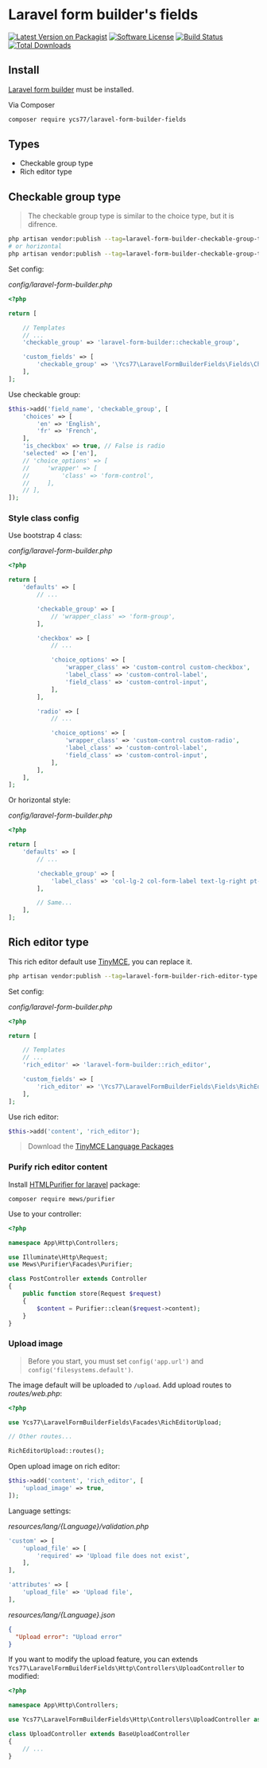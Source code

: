 # Laravel form builder's fields

[![Latest Version on Packagist][ico-version]][link-packagist]
[![Software License][ico-license]](LICENSE.md)
[![Build Status][ico-circleci]][link-circleci]
[![Total Downloads][ico-downloads]][link-downloads]

## Install

[Laravel form builder](https://github.com/kristijanhusak/laravel-form-builder) must be installed.

Via Composer

```bash
composer require ycs77/laravel-form-builder-fields
```

## Types

* Checkable group type
* Rich editor type

## Checkable group type

> The checkable group type is similar to the choice type, but it is difrence.

```bash
php artisan vendor:publish --tag=laravel-form-builder-checkable-group-type
# or horizontal
php artisan vendor:publish --tag=laravel-form-builder-checkable-group-type-horizontal
```

Set config:

*config/laravel-form-builder.php*
```php
<?php

return [

    // Templates
    // ...
    'checkable_group' => 'laravel-form-builder::checkable_group',

    'custom_fields' => [
        'checkable_group' => '\Ycs77\LaravelFormBuilderFields\Fields\CheckableGroupType',
    ],
];

```

Use checkable group:

```php
$this->add('field_name', 'checkable_group', [
    'choices' => [
        'en' => 'English',
        'fr' => 'French',
    ],
    'is_checkbox' => true, // False is radio
    'selected' => ['en'],
    // 'choice_options' => [
    //     'wrapper' => [
    //         'class' => 'form-control',
    //     ],
    // ],
]);
```

### Style class config

Use bootstrap 4 class: 

*config/laravel-form-builder.php*
```php
<?php

return [
    'defaults' => [
        // ...

        'checkable_group' => [
            // 'wrapper_class' => 'form-group',
        ],

        'checkbox' => [
            // ...

            'choice_options' => [
                'wrapper_class' => 'custom-control custom-checkbox',
                'label_class' => 'custom-control-label',
                'field_class' => 'custom-control-input',
            ],
        ],

        'radio' => [
            // ...

            'choice_options' => [
                'wrapper_class' => 'custom-control custom-radio',
                'label_class' => 'custom-control-label',
                'field_class' => 'custom-control-input',
            ],
        ],
    ],
];

```

Or horizontal style:

*config/laravel-form-builder.php*
```php
<?php

return [
    'defaults' => [
        // ...

        'checkable_group' => [
            'label_class' => 'col-lg-2 col-form-label text-lg-right pt-0',
        ],

        // Same...
    ],
];

```

## Rich editor type

This rich editor default use [TinyMCE](https://www.tiny.cloud/), you can replace it.

```bash
php artisan vendor:publish --tag=laravel-form-builder-rich-editor-type
```

Set config:

*config/laravel-form-builder.php*
```php
<?php

return [

    // Templates
    // ...
    'rich_editor' => 'laravel-form-builder::rich_editor',

    'custom_fields' => [
        'rich_editor' => '\Ycs77\LaravelFormBuilderFields\Fields\RichEditorType',
    ],
];

```

Use rich editor:

```php
$this->add('content', 'rich_editor');
```

> Download the [TinyMCE Language Packages](https://www.tiny.cloud/get-tiny/language-packages/)

### Purify rich editor content

Install [HTMLPurifier for laravel](https://github.com/mewebstudio/Purifier) package:

```
composer require mews/purifier
```

Use to your controller:

```php
<?php

namespace App\Http\Controllers;

use Illuminate\Http\Request;
use Mews\Purifier\Facades\Purifier;

class PostController extends Controller
{
    public function store(Request $request)
    {
        $content = Purifier::clean($request->content);
    }
}

```

### Upload image

> Before you start, you must set `config('app.url')` and `config('filesystems.default')`.

The image default will be uploaded to `/upload`. Add upload routes to *routes/web.php*:

```php
<?php

use Ycs77\LaravelFormBuilderFields\Facades\RichEditorUpload;

// Other routes...

RichEditorUpload::routes();
```

Open upload image on rich editor:

```php
$this->add('content', 'rich_editor', [
    'upload_image' => true,
]);
```

Language settings:

*resources/lang/{Language}/validation.php*
```php
'custom' => [
    'upload_file' => [
        'required' => 'Upload file does not exist',
    ],
],

'attributes' => [
    'upload_file' => 'Upload file',
],
```

*resources/lang/{Language}.json*
```json
{
  "Upload error": "Upload error"
}
```

If you want to modify the upload feature, you can extends `Ycs77\LaravelFormBuilderFields\Http\Controllers\UploadController` to modified:

```php
<?php

namespace App\Http\Controllers;

use Ycs77\LaravelFormBuilderFields\Http\Controllers\UploadController as BaseUploadController;

class UploadController extends BaseUploadController
{
    // ...
}

```

[ico-version]: https://img.shields.io/packagist/v/ycs77/laravel-form-builder-fields.svg?style=flat
[ico-license]: https://img.shields.io/badge/license-MIT-brightgreen.svg?style=flat
[ico-circleci]: https://img.shields.io/circleci/project/github/ycs77/laravel-form-builder-fields/master.svg?style=flat
[ico-downloads]: https://img.shields.io/packagist/dt/ycs77/laravel-form-builder-fields.svg?style=flat

[link-packagist]: https://packagist.org/packages/ycs77/laravel-form-builder-fields
[link-circleci]: https://circleci.com/gh/ycs77/laravel-form-builder-fields
[link-downloads]: https://packagist.org/packages/ycs77/laravel-form-builder-fields
